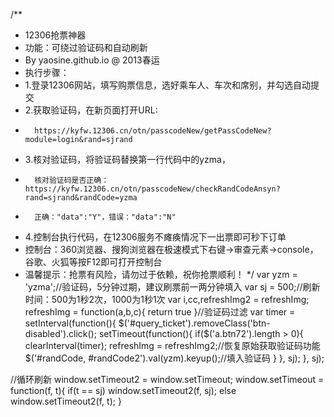 /**
 * 12306抢票神器
 * 功能：可绕过验证码和自动刷新
 * By yaosine.github.io @ 2013春运
 * 执行步骤：
 * 1.登录12306网站，填写购票信息，选好乘车人、车次和席别，并勾选自动提交
 * 2.获取验证码，在新页面打开URL: 
 *       https://kyfw.12306.cn/otn/passcodeNew/getPassCodeNew?module=login&rand=sjrand
 * 3.核对验证码，将验证码替换第一行代码中的yzma，
 *       核对验证码是否正确：https://kyfw.12306.cn/otn/passcodeNew/checkRandCodeAnsyn?rand=sjrand&randCode=yzma
 *       正确："data":"Y"，错误："data":"N"
 * 4.控制台执行代码，在12306服务不瘫痪情况下一出票即可秒下订单
 * 控制台：360浏览器、搜狗浏览器在极速模式下右键->审查元素->console，谷歌、火狐等按F12即可打开控制台
 * 温馨提示：抢票有风险，请勿过于依赖，祝你抢票顺利！
 */
var yzm = 'yzma';//验证码，5分钟过期，建议刷票前一两分钟填入
var sj = 500;//刷新时间：500为1秒2次，1000为1秒1次
var i,cc,refreshImg2 = refreshImg;
refreshImg = function(a,b,c){ return true }//验证码过滤
var timer = setInterval(function(){
    $('#query_ticket').removeClass('btn-disabled').click();
    setTimeout(function(){
        if($('a.btn72').length > 0){
            clearInterval(timer);
            refreshImg = refreshImg2;//恢复原始获取验证码功能
            $('#randCode, #randCode2').val(yzm).keyup();//填入验证码
        }
    }, sj);
}, sj);

//循环刷新
window.setTimeout2 = window.setTimeout;
window.setTimeout = function(f, t){
    if(t == sj) window.setTimeout2(f, sj);
    else window.setTimeout2(f, t);
}
